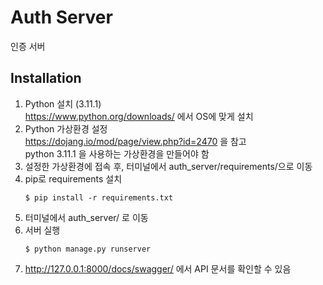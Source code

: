 # Auth Server

인증 서버

## Installation

1. Python 설치 (3.11.1)\
   https://www.python.org/downloads/ 에서 OS에 맞게 설치
2. Python 가상환경 설정\
   https://dojang.io/mod/page/view.php?id=2470 을 참고\
   python 3.11.1 을 사용하는 가상환경을 만들어야 함
3. 설정한 가상환경에 접속 후, 터미널에서 auth_server/requirements/으로 이동
4. pip로 requirements 설치
   ```
   $ pip install -r requirements.txt
   ```
5. 터미널에서 auth_server/ 로 이동
6. 서버 실행
   ```
   $ python manage.py runserver
   ```
7. http://127.0.0.1:8000/docs/swagger/ 에서 API 문서를 확인할 수 있음
